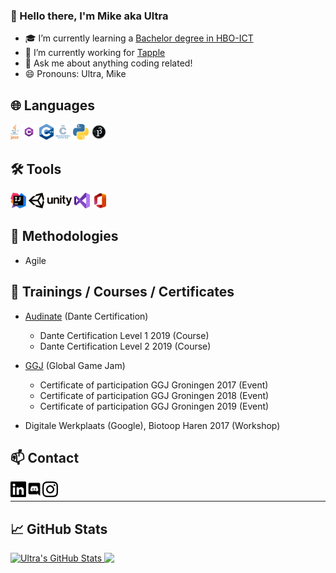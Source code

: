 ### 👋 Hello there, I'm Mike aka Ultra

- 🎓 I’m currently learning a [Bachelor degree in HBO-ICT][education]
- 🔭 I’m currently working for [Tapple][tapple]
- 💬 Ask me about anything coding related!
- 😄 Pronouns: Ultra, Mike

## 🌐 Languages

<p>
  <code><img height="25" src="./resources/svg/program_languages/java.svg" alt="Java" ></code>
  <code><img height="25" src="./resources/png/program_languages/csharp.png" alt="CSharp" ></code>
  <code><img height="25" src="./resources/svg/program_languages/cplusplus.svg" alt="C++" ></code>
  <code><img height="25" src="./resources/svg/program_languages/c.svg" alt="C" ></code>
  <code><img height="25" src="./resources/svg/program_languages/python.svg" alt="Python" ></code>
  <code><img height="25" src="./resources/png/program_languages/processing3.png" alt="Processing 3" ></code>
</p>

## 🛠️ Tools

<p>
  <code><img height="25" src="./resources/svg/program_enviroments/intellij_idea.svg" alt="InteliJ IDEA" ></code>
  <code><img height="25" src="./resources/svg/program_enviroments/unity.svg" alt="Unity Technologies" ></code>
  <code><img height="25" src="./resources/svg/program_enviroments/vs2019.svg" alt="Visual Studio 2019" ></code>
  <code><img height="25" src="./resources/svg/document_enviroments/msoffice365_2019.svg" alt="Microsoft Office 365" ></code>
</p>

## 📝 Methodologies

- Agile

## 📑 Trainings / Courses / Certificates 

- [Audinate](https://www.audinate.com/) (Dante Certification)
	- Dante Certification Level 1 2019 (Course)
	- Dante Certification Level 2 2019 (Course)

- [GGJ](https://globalgamejam.org/) (Global Game Jam)
	- Certificate of participation GGJ Groningen 2017 (Event)
	- Certificate of participation GGJ Groningen 2018 (Event)
	- Certificate of participation GGJ Groningen 2019 (Event)

- Digitale Werkplaats (Google), Biotoop Haren 2017 (Workshop) 

## 📫 Contact
[<img align="left" height="25" src="./resources/svg/socials/linkedin.svg" alt="LinkedIn" />][linkedin]
[<img align="left" height="25" src="./resources/svg/socials/discord.svg" alt="Discord" />][discord]
[<img align="left" height="25" src="./resources/svg/socials/instagram.svg" alt="Instagram" />][instagram]

<br/>

---

## 📈 GitHub Stats

<a href="https://github.com/UltraGameCoder/UltraGameCoder">
  <img align="top" src="https://github-readme-stats.vercel.app/api?username=UltraGameCoder&show_icons=true&line_height=27&count_private=true&title_color=ffffff&text_color=c9cacc&icon_color=2bbc8a&bg_color=1d1f21" alt="Ultra's GitHub Stats" />
</a>

<a href="https://github.com/UltraGameCoder/UltraGameCoder">
  <img align="top" src="https://github-readme-stats.vercel.app/api/top-langs/?username=UltraGameCoder&hide=html,objective-c,c&count_private=true&title_color=ffffff&text_color=c9cacc&icon_color=2bbc8a&bg_color=1d1f21" />
</a>

<!-- links to social media profiles -->

[education]: https://www.hanze.nl/nld/onderwijs/techniek/instituut-voor-communicatie-media--it/opleidingen/bachelor/hbo-ict
[tapple]: https://tapple.world/
[linkedin]: https://www.linkedin.com/in/mike-de-groot-2b55381a3/
[discord]: https://discord.com/users/207829102881669120
[instagram]: https://www.instagram.com/mikedegroot793/